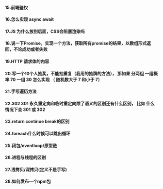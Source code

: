 

#### 15.前端鉴权

#### 16.怎么实现 async await

#### 17.JS 为什么放到后面，CSS会阻塞渲染吗

#### 18.说一下Promise，实现一个方法，获取所有promise的结果，以数组形式返回，不论成功或者失败

#### 19.HTTP 请求体的内容

#### 20.写一个10个人抽奖，不能抽重复（我用的抽牌的方法）， 那如果 分两组 一组概率 70 一组 30 怎么实现 （ 随机数大于 7 和小于 7）

#### 21.手写遍历方法

#### 22.302 301 永久重定向和临时重定向除了语义的区别还有什么区别， 比如 什么情况下会 301 或 302

#### 23.return continue break的区别

#### 24.foreach什么时候可以跳出循环

#### 25.闭包/eventloop/原型链

#### 26.进程与线程的区别

#### 27.浅拷贝/深拷贝(定义不是手写) 

#### 28.如何发布一个npm包 

